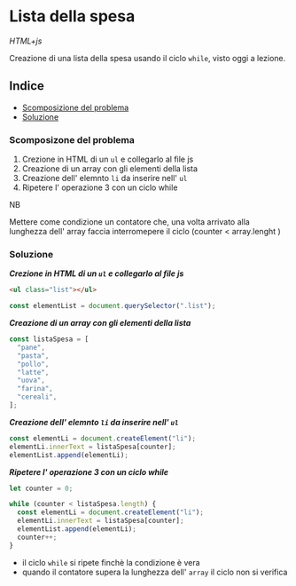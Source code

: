 # Lista della spesa

_HTML+js_

Creazione di una lista della spesa usando il ciclo `while`, visto oggi a lezione.

## Indice

- [Scomposizione del problema](#Scomposizione-del-problema)
- [Soluzione](#soluzione)

### Scomposizone del problema

1. Crezione in HTML di un `ul` e collegarlo al file js
2. Creazione di un array con gli elementi della lista
3. Creazione dell' elemnto `li` da inserire nell' `ul`
4. Ripetere l' operazione 3 con un ciclo while

NB

Mettere come condizione un contatore che, una volta arrivato alla lunghezza dell' array faccia interromepere il ciclo (counter < array.lenght )

### Soluzione

**_Crezione in HTML di un `ul` e collegarlo al file js_**

```html
<ul class="list"></ul>
```

```js
const elementList = document.querySelector(".list");
```

**_Creazione di un array con gli elementi della lista_**

```js
const listaSpesa = [
  "pane",
  "pasta",
  "pollo",
  "latte",
  "uova",
  "farina",
  "cereali",
];
```

**_Creazione dell' elemnto `li` da inserire nell' `ul`_**

```js
const elementLi = document.createElement("li");
elementLi.innerText = listaSpesa[counter];
elementList.append(elementLi);
```

**_Ripetere l' operazione 3 con un ciclo while_**

```js
let counter = 0;

while (counter < listaSpesa.length) {
  const elementLi = document.createElement("li");
  elementLi.innerText = listaSpesa[counter];
  elementList.append(elementLi);
  counter++;
}
```

- il ciclo `while` si ripete finchè la condizione è vera
- quando il contatore supera la lunghezza dell' `array` il ciclo non si verifica
